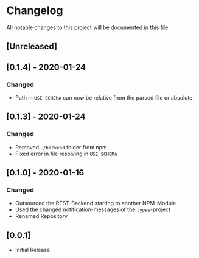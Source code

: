 # Changelog

All notable changes to this project will be documented in this file.

## [Unreleased]

## [0.1.4] - 2020-01-24

### Changed

- Path in `USE SCHEMA` can now be relative from the parsed file or absolute

## [0.1.3] - 2020-01-24

### Changed

- Removed `./backend` folder from npm
- Fixed error in file resolving in `USE SCHEMA`

## [0.1.0] - 2020-01-16

### Changed

- Outsourced the REST-Backend starting to another NPM-Module
- Used the changed notification-messages of the `types`-project
- Renamed Repository

## [0.0.1]

- Initial Release
